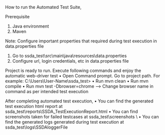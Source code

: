 How to run the Automated Test Suite,

Prerequisite
1.	Java environment
2.	Maven

Note: Configure important properties that required during test execution in data.properties file
1. Go to ssda_test\src\main\java\resources\data.properties 
2. Configure url, login credentials, etc in data.properties file

Project is ready to run. Execute following commands and enjoy the automatic web-driver test
•	Open Command prompt. Go to project path. For example: C:\Users\User-Name\ssda_test>
•	Run mvn clean
•	Run mvn compile
•	Run mvn test -Dbrowser=chrome	--> Change browser name in command as per intended test execution


After completing automated test execution, 
•	You can find the generated test execution html report at ssda_test\reports\SSDA_TestExecutionReport.html
•	You can find screenshots taken for failed testcases at ssda_test\screenshots \ 
•	You can find the generated logs generated during test execution at ssda_test\logs\SSDAloggerFile
